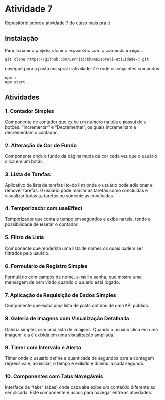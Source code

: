 
# Atividade 7

Repositório sobre a atividade 7 do curso mais pra ti



## Instalação
Para instalar o projeto, clone o repositório com o comando a seguir:
```console
git clone https://github.com/Eerriicckk/maispraTi-atividade-7.git
```
navegue para a pasta maispraTi-atividade-7 e rode os seguintes comandos:
```console
npm i
npm start
```

## Atividades
### 1. Contador Simples
 Componente de contador que exibe um número na tela e possui dois botões: “Incrementar” e “Decrementar”, os quais incrementam e decrementam o contador.

### 2. Alteração de Cor de Fundo
 Componente onde o fundo da página muda de cor cada vez que o usuário clica em um botão.

### 3. Lista de Tarefas:
Aplicativo de lista de tarefas (to-do list) onde o usuário pode adicionar e remover tarefas. O usuário pode marcar as tarefas como concluídas e visualizar todas as tarefas ou somente as concluidas. 

### 4. Temporizador com useEffect
 Temporizador que conta o tempo em segundos e exibe na tela, tendo a possibilidade de resetar o contador.

### 5. Filtro de Lista
Componente que renderiza uma lista de nomes os quais podem ser filtrados pelo usuário.

### 6. Formulário de Registro Simples
 Formulário com campos de nome, e-mail e senha, que mostra uma mensagem de bem vindo quando o usuário está logado.

### 7. Aplicação de Requisição de Dados Simples
 Componente que exiba uma lista de posts obtidos de uma API pública.

### 8. Galeria de Imagens com Visualização Detalhada
 Galeria simples com uma lista de imagens. Quando o usuário clica em uma imagem, ela é exibida em uma visualização ampliada.

### 9. Timer com Intervalo e Alerta
 Timer onde o usuário define a quantidade de segundos para a contagem regressiva e, ao iniciar, o tempo é exibido e diminui a cada segundo.

### 10. Componentes com Tabs Navegáveis
 Interface de “tabs” (abas) onde cada aba exibe um conteúdo diferente ao ser clicada. Este componente é usado para navegar entre as atividades.
